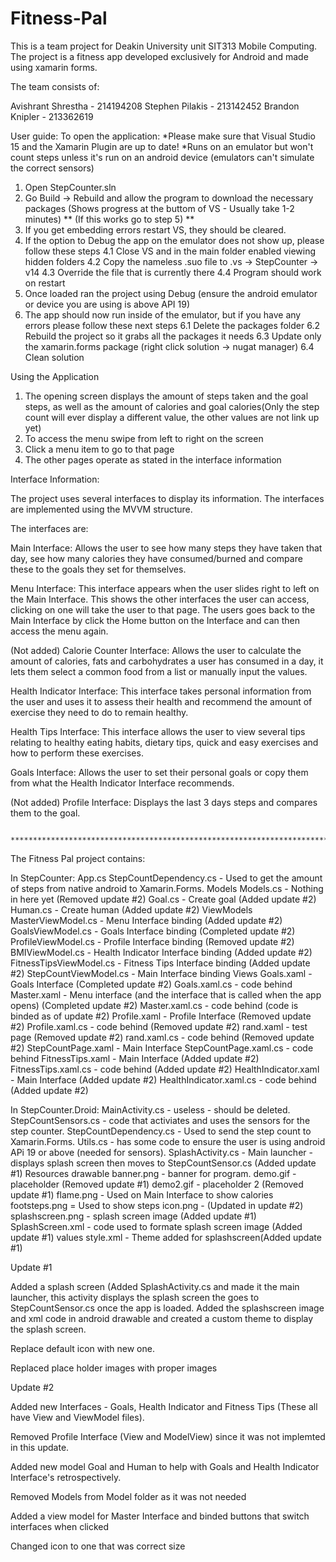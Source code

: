 # Fitness-Pal
This is a team project for Deakin University unit SIT313 Mobile Computing. The project is a fitness app developed exclusively for Android and made using xamarin forms.

The team consists of:

Avishrant Shrestha - 214194208
Stephen Pilakis - 213142452
Brandon Knipler - 213362619

User guide:
To open the application:
*Please make sure that Visual Studio 15 and the Xamarin Plugin are up to date!
*Runs on an emulator but won't count steps unless it's run on an android device (emulators can't simulate the correct sensors)
1. Open StepCounter.sln
2. Go Build -> Rebuild and allow the program to download the necessary packages (Shows progress at the buttom of VS - Usually take 1-2 minutes) ** (If this works go to step 5) **
3. If you get embedding errors restart VS, they should be cleared.
4. If the option to Debug the app on the emulator does not show up, please follow these steps
    4.1 Close VS and in the main folder enabled viewing hidden folders
    4.2 Copy the nameless .suo file to .vs -> StepCounter -> v14
    4.3 Override the file that is currently there
    4.4 Program should work on restart
5. Once loaded ran the project using Debug (ensure the android emulator or device you are using is above API 19)
6. The app should now run inside of the emulator, but if you have any errors please follow these next steps
    6.1 Delete the packages folder 
    6.2 Rebuild the project so it grabs all the packages it needs 
    6.3 Update only the xamarin.forms package (right click solution -> nugat manager) 
    6.4 Clean solution

Using the Application
1. The opening screen displays the amount of steps taken and the goal steps, as well as the amount of calories and goal calories(Only the step count will ever display a different value, the other values are not link up yet)
2. To access the menu swipe from left to right on the screen
3. Click a menu item to go to that page
4. The other pages operate as stated in the interface information

Interface Information:

The project uses several interfaces to display its information. The interfaces are implemented using the MVVM structure.

The interfaces are:

Main Interface: Allows the user to see how many steps they have taken that day, see how many calories they have consumed/burned and compare these to the goals they set for themselves.

Menu Interface: This interface appears when the user slides right to left on the Main Interface. This shows the other interfaces the user can access, clicking on one will take the user to that page. The users goes back to the Main Interface by click the Home button on the Interface and can then access the menu again.

(Not added) Calorie Counter Interface: Allows the user to calculate the amount of calories, fats and carbohydrates a user has consumed in a day, it lets them select a common food from a list or manually input the values.

Health Indicator Interface: This interface takes personal information from the user and uses it to assess their health and recommend the amount of exercise they need to do to remain healthy.

Health Tips Interface: This interface allows the user to view several tips relating to healthy eating habits, dietary tips, quick and easy exercises and how to perform these exercises.

Goals Interface: Allows the user to set their personal goals or copy them from what the Health Indicator Interface recommends.

(Not added) Profile Interface: Displays the last 3 days steps and compares them to the goal.

                    ******************************************************************************
                    
The Fitness Pal project contains:

In StepCounter:
App.cs
StepCountDependency.cs - Used to get the amount of steps from native android to Xamarin.Forms.
Models
  Models.cs - Nothing in here yet (Removed update #2)
  Goal.cs - Create goal (Added update #2)
  Human.cs - Create human (Added update #2)
ViewModels
  MasterViewModel.cs - Menu Interface binding (Added update #2)
  GoalsViewModel.cs - Goals Interface binding (Completed update #2)
  ProfileViewModel.cs - Profile Interface binding (Removed update #2)
  BMIViewModel.cs - Health Indicator Interface binding (Added update #2)
  FitnessTipsViewModel.cs - Fitness Tips Interface binding (Added update #2)
  StepCountViewModel.cs - Main Interface binding
Views
  Goals.xaml - Goals Interface (Completed update #2)
  Goals.xaml.cs - code behind
  Master.xaml - Menu interface (and the interface that is called when the app opens) (Completed update #2)
  Master.xaml.cs - code behind (code is binded as of update #2)
  Profile.xaml - Profile Interface (Removed update #2)
  Profile.xaml.cs - code behind (Removed update #2)
  rand.xaml - test page (Removed update #2)
  rand.xaml.cs - code behind (Removed update #2)
  StepCountPage.xaml - Main Interface
  StepCountPage.xaml.cs - code behind
  FitnessTips.xaml - Main Interface (Added update #2)
  FitnessTips.xaml.cs - code behind (Added update #2)
  HealthIndicator.xaml - Main Interface (Added update #2)
  HealthIndicator.xaml.cs - code behind (Added update #2)
  
In StepCounter.Droid:
MainActivity.cs - useless - should be deleted.
StepCountSensors.cs - code that activiates and uses the sensors for the step counter.
StepCountDependency.cs - Used to send the step count to Xamarin.Forms.
Utils.cs - has some code to ensure the user is using android APi 19 or above (needed for sensors).
SplashActivity.cs - Main launcher - displays splash screen then moves to StepCountSensor.cs (Added update #1)
Resources
  drawable
  banner.png - banner for program.
  demo.gif - placeholder (Removed update #1)
  demo2.gif - placeholder 2 (Removed update #1)
  flame.png - Used on Main Interface to show calories
  footsteps.png = Used to show steps
  icon.png - (Updated in update #2)
  splashscreen.png - splash screen image (Added update #1)
  SplashScreen.xml - code used to formate splash screen image  (Added update #1)
  values
    style.xml - Theme added for splashscreen(Added update #1)
  
Update #1

Added a splash screen (Added SplashActivity.cs and made it the main launcher, this activity displays the splash screen the goes to StepCountSensor.cs once the app is loaded. Added the splashscreen image and xml code in android drawable and created a custom theme to display the splash screen.

Replace default icon with new one.

Replaced place holder images with proper images

Update #2

Added new Interfaces - Goals, Health Indicator and Fitness Tips (These all have View and ViewModel files).

Removed Profile Interface (View and ModelView) since it was not implemted in this update.

Added new model Goal and Human to help with Goals and Health Indicator Interface's retrospectively.

Removed Models from Model folder as it was not needed

Added a view model for Master Interface and binded buttons that switch interfaces when clicked

Changed icon to one that was correct size

